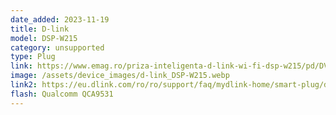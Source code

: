 ```yaml
---
date_added: 2023-11-19
title: D-link 
model: DSP-W215
category: unsupported
type: Plug
link: https://www.emag.ro/priza-inteligenta-d-link-wi-fi-dsp-w215/pd/DVZD2MBBM/
image: /assets/device_images/d-link_DSP-W215.webp
link2: https://eu.dlink.com/ro/ro/support/faq/mydlink-home/smart-plug/dsp-w215/how_to_setup_the_dsp_w215
flash: Qualcomm QCA9531
---
```

